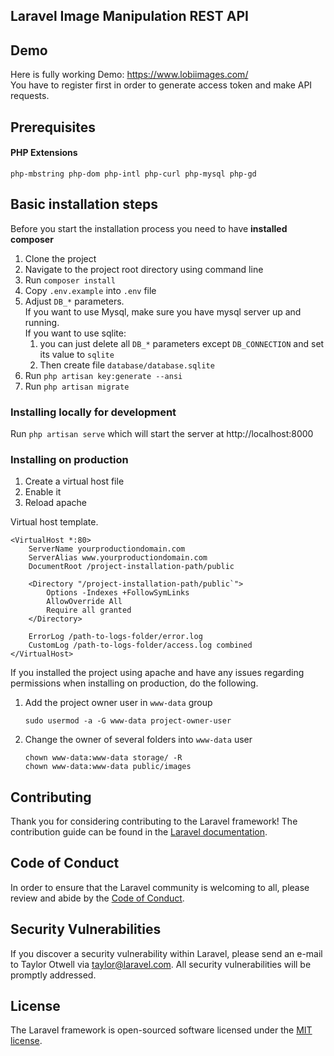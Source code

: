 ## Laravel Image Manipulation REST API

## Demo
Here is fully working Demo: https://www.lobiimages.com/ <br>
You have to register first in order to generate access token and make API requests.

## Prerequisites

#### PHP Extensions
`php-mbstring php-dom php-intl php-curl php-mysql php-gd`

## Basic installation steps 
Before you start the installation process you need to have **installed composer**

1. Clone the project
2. Navigate to the project root directory using command line
3. Run `composer install`
4. Copy `.env.example` into `.env` file
5. Adjust `DB_*` parameters.<br> 
   If you want to use Mysql, make sure you have mysql server up and running. <br>
   If you want to use sqlite: 
   1. you can just delete all `DB_*` parameters except `DB_CONNECTION` and set its value to `sqlite`
   2. Then create file `database/database.sqlite`
6. Run `php artisan key:generate --ansi`
7. Run `php artisan migrate`

### Installing locally for development
Run `php artisan serve` which will start the server at http://localhost:8000 <br>


### Installing on production
1. Create a virtual host file
2. Enable it
3. Reload apache

Virtual host template.
```apacheconf
<VirtualHost *:80>
    ServerName yourproductiondomain.com
    ServerAlias www.yourproductiondomain.com
    DocumentRoot /project-installation-path/public

    <Directory "/project-installation-path/public`">
        Options -Indexes +FollowSymLinks
        AllowOverride All
        Require all granted
    </Directory>

    ErrorLog /path-to-logs-folder/error.log
    CustomLog /path-to-logs-folder/access.log combined
</VirtualHost>
```
If you installed the project using apache and have any issues regarding permissions when installing on production,
do the following. 
1. Add the project owner user in `www-data` group
    ```shell
    sudo usermod -a -G www-data project-owner-user
    ```
2. Change the owner of several folders into `www-data` user
    ```shell
    chown www-data:www-data storage/ -R
    chown www-data:www-data public/images
    ```


## Contributing

Thank you for considering contributing to the Laravel framework! The contribution guide can be found in the [Laravel documentation](https://laravel.com/docs/contributions).

## Code of Conduct

In order to ensure that the Laravel community is welcoming to all, please review and abide by the [Code of Conduct](https://laravel.com/docs/contributions#code-of-conduct).

## Security Vulnerabilities

If you discover a security vulnerability within Laravel, please send an e-mail to Taylor Otwell via [taylor@laravel.com](mailto:taylor@laravel.com). All security vulnerabilities will be promptly addressed.

## License

The Laravel framework is open-sourced software licensed under the [MIT license](https://opensource.org/licenses/MIT).
